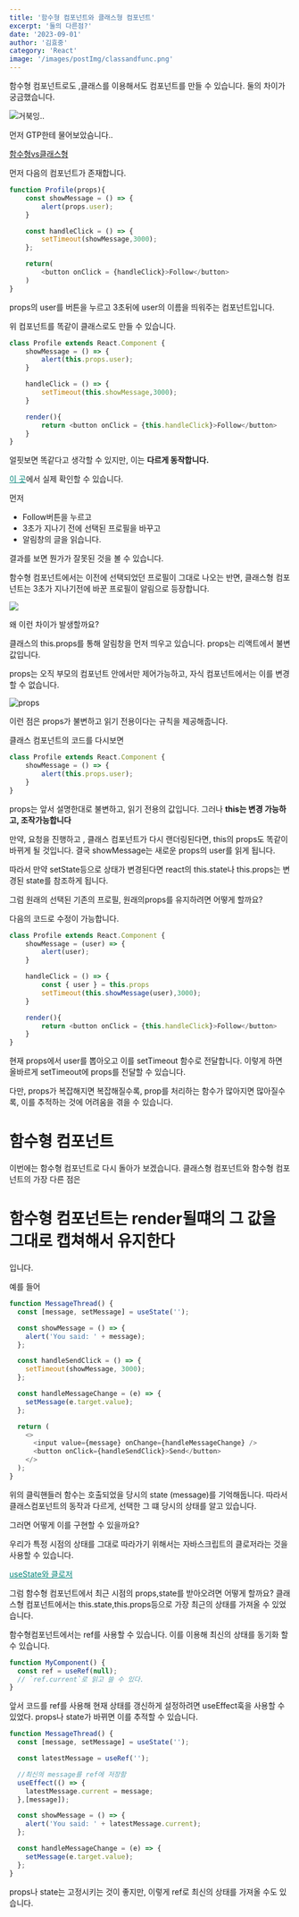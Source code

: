 ```yaml
---
title: '함수형 컴포넌트와 클래스형 컴포넌트'
excerpt: '둘의 다른점?'
date: '2023-09-01'
author: '김효중'
category: 'React'
image: '/images/postImg/classandfunc.png'
---
```


함수형 컴포넌트로도 ,클래스를 이용해서도 컴포넌트를 만들 수 있습니다. 둘의 차이가 궁금했습니다.

![거북잉..](https://miro.medium.com/v2/resize:fit:1200/1*uVjpZGVI-a8MPHaJCP8uXw.jpeg)

먼저 GTP한테 물어보았슴니다..

[함수형vs클래스형](/images/postImg/classandfunc.png)


먼저 다음의 컴포넌트가 존재합니다.

```js
function Profile(props){
    const showMessage = () => {
        alert(props.user);
    }

    const handleClick = () => {
        setTimeout(showMessage,3000);
    };

    return(
        <button onClick = {handleClick}>Follow</button>
    )
}
```

props의 user를 버튼을 누르고 3초뒤에 user의 이름을 띄워주는 컴포넌트입니다.

위 컴포넌트를 똑같이 클래스로도 만들 수 있습니다.

```js
class Profile extends React.Component {
    showMessage = () => {
        alert(this.props.user);
    }

    handleClick = () => {
        setTimeout(this.showMessage,3000);
    }

    render(){
        return <button onClick = {this.handleClick}>Follow</button>
    }
}
```

얼핏보면 똑같다고 생각할 수 있지만, 이는 <b>다르게 동작합니다.</b>

<a href = "https://codesandbox.io/s/adoring-cdn-kjqkk2?file=/src/index.js" target = "_blank" style = "color:rgb(0, 131, 120)">이 곳</a>에서 실제 확인할 수 있습니다.

먼저 

- Follow버튼을 누르고
- 3초가 지나기 전에 선택된 프로필을 바꾸고
- 알림창의 글을 읽습니다.

결과를 보면 뭔가가 잘못된 것을 볼 수 있습니다.

함수형 컴포넌트에서는 이전에 선택되었던 프로필이 그대로 나오는 반면, 클래스형 컴포넌트는 3초가 지나기전에 바꾼 프로필이 알림으로 등장합니다.

![](https://overreacted.io/386a449110202d5140d67336a0ade5a0/bug.gif)

왜 이런 차이가 발생할까요?

클래스의 this.props를 통해 알림창을 먼저 띄우고 있습니다. props는 리액트에서 불변값입니다.

props는 오직 부모의 컴포넌트 안에서만 제어가능하고, 자식 컴포넌트에서는 이를 변경할 수 없습니다.

![props](https://miro.medium.com/v2/resize:fit:828/format:webp/1*v_kNlmB25K7E_1v-lV8BiQ.png)

이런 점은 props가 불변하고 읽기 전용이다는 규칙을 제공해줍니다.

클래스 컴포넌트의 코드를 다시보면

```js
class Profile extends React.Component {
    showMessage = () => {
        alert(this.props.user);
    }
}
```

props는 앞서 설명한대로 불변하고, 읽기 전용의 값입니다. 그러나 <b>this는 변경 가능하고, 조작가능합니다</b>

만약, 요청을 진행하고 , 클래스 컴포넌트가 다시 랜더링된다면, this의 props도 똑같이 바뀌게 될 것입니다. 결국 showMessage는 새로운 props의 user를 읽게 됩니다.

따라서 만약 setState등으로 상태가 변경된다면 react의 this.state나 this.props는 변경된 state를 참조하게 됩니다.

그럼 원래의 선택된 기존의 프로필, 원래의props를 유지하려면 어떻게 할까요?

다음의 코드로 수정이 가능합니다.

```js
class Profile extends React.Component {
    showMessage = (user) => {
        alert(user);
    }

    handleClick = () => {
        const { user } = this.props
        setTimeout(this.showMessage(user),3000);
    }

    render(){
        return <button onClick = {this.handleClick}>Follow</button>
    }
}
```

현재 props에서 user를 뽑아오고 이를 setTimeout 함수로 전달합니다. 이렇게 하면 올바르게 setTimeout에 props를 전달할 수 있습니다.

다만, props가 복잡해지면 복잡해질수록, prop를 처리하는 함수가 많아지면 많아질수록, 이를 추적하는 것에 어려움을 겪을 수 있습니다.

# 함수형 컴포넌트

이번에는 함수형 컴포넌트로 다시 돌아가 보겠습니다. 클래스형 컴포넌트와 함수형 컴포넌트의 가장 다른 점은

<h1>함수형 컴포넌트는 render될떄의 그 값을 그대로 캡쳐해서 유지한다</h1>입니다.

예를 들어

```js
function MessageThread() {
  const [message, setMessage] = useState('');

  const showMessage = () => {
    alert('You said: ' + message);
  };

  const handleSendClick = () => {
    setTimeout(showMessage, 3000);
  };

  const handleMessageChange = (e) => {
    setMessage(e.target.value);
  };

  return (
    <>
      <input value={message} onChange={handleMessageChange} />
      <button onClick={handleSendClick}>Send</button>
    </>
  );
}
```

위의 클릭핸들러 함수는 호출되었을 당시의 state (message)를 기억해둡니다.
따라서 클래스컴포넌트의 동작과 다르게, 선택한 그 떄 당시의 상태를 알고 있습니다.

그러면 어떻게 이를 구현할 수 있을까요?

우리가 특정 시점의 상태를 그대로 따라가기 위해서는 자바스크립트의 클로저라는 것을 사용할 수 있습니다.

<a href = "https://khj0426.tistory.com/236" target = "_blank" style = "color:rgb(0, 131, 120)">useState와 클로저</a>

그럼 함수형 컴포넌트에서 최근 시점의 props,state를 받아오려면 어떻게 할까요? 클래스형 컴포넌트에서는 this.state,this.props등으로 가장 최근의 상태를 가져올 수 있었습니다.

함수형컴포넌트에서는 ref를 사용할 수 있습니다. 이를 이용해 최신의 상태를 동기화 할 수 있습니다.

```js
function MyComponent() {
  const ref = useRef(null);
  // `ref.current`로 읽고 쓸 수 있다.
}
```

앞서 코드를 ref를 사용해 현재 상태를 갱신하게 설정하려면 useEffect훅을 사용할 수 있었다. props나 state가 바뀌면 이를 추적할 수 있습니다.


```js
function MessageThread() {
  const [message, setMessage] = useState('');

  const latestMessage = useRef('');

  //최신의 message를 ref에 저장함
  useEffect(() => {
    latestMessage.current = message;
  },[message]);

  const showMessage = () => {
    alert('You said: ' + latestMessage.current);
  };

  const handleMessageChange = (e) => {
    setMessage(e.target.value);
  };
}
```

props나 state는 고정시키는 것이 좋지만, 이렇게 ref로 최신의 상태를 가져올 수도 있습니다.






